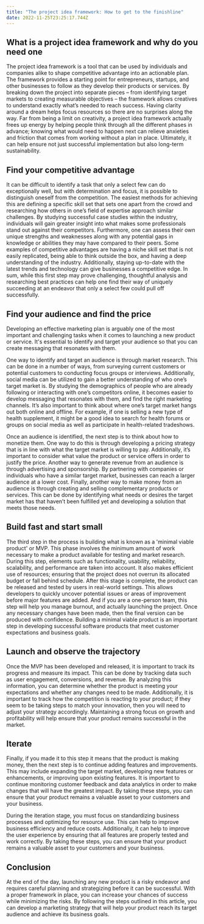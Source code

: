 ```yaml
---
title: "The project idea framework: How to get to the finishline"
date: 2022-11-25T23:25:17.744Z
---
```

## What is a project idea framework and why do you need one

The project idea framework is a tool that can be used by individuals and companies alike to shape competitive advantage into an actionable plan. The framework provides a starting point for entrepreneurs, startups, and other businesses to follow as they develop their products or services. By breaking down the project into separate pieces – from identifying target markets to creating measurable objectives – the framework allows creatives to understand exactly what’s needed to reach success. Having clarity around a dream helps focus resources so there are no surprises along the way. Far from being a limit on creativity, a project idea framework actually frees up energy by helping people think through all the different phases in advance; knowing what would need to happen next can relieve anxieties and friction that comes from working without a plan in place. Ultimately, it can help ensure not just successful implementation but also long-term sustainability.

## Find your competitive advantage

It can be difficult to identify a task that only a select few can do exceptionally well, but with determination and focus, it is possible to distinguish oneself from the competition. The easiest methods for achieving this are defining a specific skill set that sets one apart from the crowd and researching how others in one’s field of expertise approach similar challenges. By studying successful case studies within the industry, individuals will gain greater insight into what makes some professionals stand out against their competitors. Furthermore, one can assess their own unique strengths and weaknesses along with any potential gaps in knowledge or abilities they may have compared to their peers. Some examples of competitive advantages are having a niche skill set that is not easily replicated, being able to think outside the box, and having a deep understanding of the industry. Additionally, staying up-to-date with the latest trends and technology can give businesses a competitive edge. In sum, while this first step may prove challenging, thoughtful analysis and researching best practices can help one find their way of uniquely succeeding at an endeavor that only a select few could pull off successfully.

## Find your audience and find the price

Developing an effective marketing plan is arguably one of the most important and challenging tasks when it comes to launching a new product or service. It's essential to identify and target your audience so that you can create messaging that resonates with them.

One way to identify and target an audience is through market research. This can be done in a number of ways, from surveying current customers or potential customers to conducting focus groups or interviews. Additionally, social media can be utilized to gain a better understanding of who one’s target market is. By studying the demographics of people who are already following or interacting with one’s competitors online, it becomes easier to develop messaging that resonates with them, and find the right marketing channels. It’s also important to think about where one’s target market hangs out both online and offline. For example, if one is selling a new type of health supplement, it might be a good idea to search for health forums or groups on social media as well as participate in health-related tradeshows.

Once an audience is identified, the next step is to think about how to monetize them. One way to do this is through developing a pricing strategy that is in line with what the target market is willing to pay. Additionally, it’s important to consider what value the product or service offers in order to justify the price. Another way to generate revenue from an audience is through advertising and sponsorship. By partnering with companies or individuals who have a similar target market, businesses can reach a larger audience at a lower cost. Finally, another way to make money from an audience is through creating and selling complementary products or services. This can be done by identifying what needs or desires the target market has that haven’t been fulfilled yet and developing a solution that meets those needs.

## Build fast and start small

The third step in the process is building what is known as a 'minimal viable product' or MVP. This phase involves the minimum amount of work necessary to make a product available for testing and market research. During this step, elements such as functionality, usability, reliability, scalability, and performance are taken into account. It also makes efficient use of resources; ensuring that the project does not overrun its allocated budget or fall behind schedule. After this stage is complete, the product can be released and tested by users in real-world settings. This allows developers to quickly uncover potential issues or areas of improvement before major features are added. And if you are a one-person team, this step will help you manage burnout, and actually launching the project. Once any necessary changes have been made, then the final version can be produced with confidence. Building a minimal viable product is an important step in developing successful software products that meet customer expectations and business goals.

## Launch and observe the trajectory

Once the MVP has been developed and released, it is important to track its progress and measure its impact. This can be done by tracking data such as user engagement, conversions, and revenue. By analyzing this information, you can determine whether the product is meeting your expectations and whether any changes need to be made. Additionally, it is important to track how the competition is reacting to your product; if they seem to be taking steps to match your innovation, then you will need to adjust your strategy accordingly. Maintaining a strong focus on growth and profitability will help ensure that your product remains successful in the market.

## Iterate

Finally, if you made it to this step it means that the product is making money, then the next step is to continue adding features and improvements. This may include expanding the target market, developing new features or enhancements, or improving upon existing features. It is important to continue monitoring customer feedback and data analytics in order to make changes that will have the greatest impact. By taking these steps, you can ensure that your product remains a valuable asset to your customers and your business.

During the iteration stage, you must focus on standardizing business processes and optimizing for resource use. This can help to improve business efficiency and reduce costs. Additionally, it can help to improve the user experience by ensuring that all features are properly tested and work correctly. By taking these steps, you can ensure that your product remains a valuable asset to your customers and your business.

## Conclusion

At the end of the day, launching any new product is a risky endeavor and requires careful planning and strategizing before it can be successful. With a proper framework in place, you can increase your chances of success while minimizing the risks. By following the steps outlined in this article, you can develop a marketing strategy that will help your product reach its target audience and achieve its business goals.